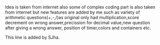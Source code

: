 Idea is taken from internet also some of complex coding part is also taken from internet but new features are added by me such as variety of arithmetic 
questions(+,-,/)as original only had multiplication,score decrement on wrong answer,precission for decimal value,new question after giving a wrong answer,
position of timer,colors and containers etc.



This line is added by SJha.
